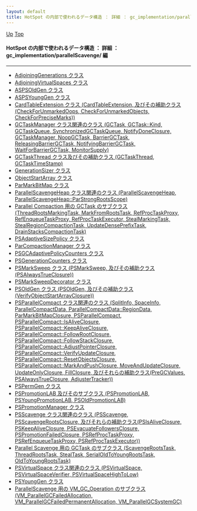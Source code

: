 ```yaml
---
layout: default
title: HotSpot の内部で使われるデータ構造 ： 詳細 ： gc_implementation/parallelScavenge/ 編
---
```

[Up](nohFVVK2so.html) [Top](../index.html)

#### HotSpot の内部で使われるデータ構造 ： 詳細 ： gc_implementation/parallelScavenge/ 編

--- 

* [AdjoiningGenerations クラス ](nolnC02zdF.html)
* [AdjoiningVirtualSpaces クラス ](noqD_eKfoe.html)
* [ASPSOldGen クラス ](no3oXeR9y8.html)
* [ASPSYoungGen クラス ](no3pd27T-B.html)
* [CardTableExtension クラス (CardTableExtension, 及びその補助クラス(CheckForUnmarkedOops, CheckForUnmarkedObjects, CheckForPreciseMarks))](no2uCUvoLc.html)
* [GCTaskManager クラス関連のクラス (GCTask, GCTask::Kind, GCTaskQueue, SynchronizedGCTaskQueue, NotifyDoneClosure, GCTaskManager, NoopGCTask, BarrierGCTask, ReleasingBarrierGCTask, NotifyingBarrierGCTask, WaitForBarrierGCTask, MonitorSupply)](noQgT7pkf7.html)
* [GCTaskThread クラス及びその補助クラス (GCTaskThread, GCTaskTimeStamp)](noJO2dsHz3.html)
* [GenerationSizer クラス ](noAKBFrt-C.html)
* [ObjectStartArray クラス ](no8ofUb1Tj.html)
* [ParMarkBitMap クラス ](no1xQmLikM.html)
* [ParallelScavengeHeap クラス関連のクラス (ParallelScavengeHeap, ParallelScavengeHeap::ParStrongRootsScope)](nocI5UjrOw.html)
* [Parallel Compaction 用の GCTask のサブクラス (ThreadRootsMarkingTask, MarkFromRootsTask, RefProcTaskProxy, RefEnqueueTaskProxy, RefProcTaskExecutor, StealMarkingTask, StealRegionCompactionTask, UpdateDensePrefixTask, DrainStacksCompactionTask)](noFikUCFeI.html)
* [PSAdaptiveSizePolicy クラス ](noizKvqcuF.html)
* [ParCompactionManager クラス ](no0cCD67lh.html)
* [PSGCAdaptivePolicyCounters クラス ](nol1o-XS6V.html)
* [PSGenerationCounters クラス ](nosowYtl3v.html)
* [PSMarkSweep クラス (PSMarkSweep, 及びその補助クラス(PSAlwaysTrueClosure))](no1aPXCRTu.html)
* [PSMarkSweepDecorator クラス ](notHxsGq3B.html)
* [PSOldGen クラス (PSOldGen, 及びその補助クラス(VerifyObjectStartArrayClosure))](nodSluwO6C.html)
* [PSParallelCompact クラス関連のクラス (SplitInfo, SpaceInfo, ParallelCompactData, ParallelCompactData::RegionData, ParMarkBitMapClosure, PSParallelCompact, PSParallelCompact::IsAliveClosure, PSParallelCompact::KeepAliveClosure, PSParallelCompact::FollowRootClosure, PSParallelCompact::FollowStackClosure, PSParallelCompact::AdjustPointerClosure, PSParallelCompact::VerifyUpdateClosure, PSParallelCompact::ResetObjectsClosure, PSParallelCompact::MarkAndPushClosure, MoveAndUpdateClosure, UpdateOnlyClosure, FillClosure, 及びそれらの補助クラス(PreGCValues, PSAlwaysTrueClosure, AdjusterTracker))](nopIVGGi4c.html)
* [PSPermGen クラス ](noiz-XRVYv.html)
* [PSPromotionLAB 及びそのサブクラス (PSPromotionLAB, PSYoungPromotionLAB, PSOldPromotionLAB)](noXmVKMKHq.html)
* [PSPromotionManager クラス ](noUfH_bnys.html)
* [PSScavenge クラス関連のクラス (PSScavenge, PSScavengeRootsClosure, 及びそれらの補助クラス(PSIsAliveClosure, PSKeepAliveClosure, PSEvacuateFollowersClosure, PSPromotionFailedClosure, PSRefProcTaskProxy, PSRefEnqueueTaskProxy, PSRefProcTaskExecutor))](nooqLHTdGw.html)
* [Parallel Scavenge 用の GCTask のサブクラス (ScavengeRootsTask, ThreadRootsTask, StealTask, SerialOldToYoungRootsTask, OldToYoungRootsTask)](noyXf3dVUN.html)
* [PSVirtualSpace クラス関連のクラス (PSVirtualSpace, PSVirtualSpaceVerifier, PSVirtualSpaceHighToLow)](nolkqrTJmA.html)
* [PSYoungGen クラス ](nos9IDO7nn.html)
* [ParallelScavenge 用の VM_GC_Operation のサブクラス (VM_ParallelGCFailedAllocation, VM_ParallelGCFailedPermanentAllocation, VM_ParallelGCSystemGC)](noHijyuVQ-.html)





